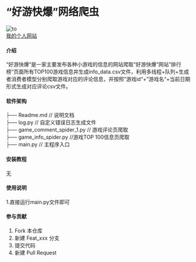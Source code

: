 # “好游快爆”网络爬虫


![to](https://s1.ax1x.com/2020/06/05/trnizn.jpg "88")  
[我的个人网站](http://www.wukongzy.com "悬停显示")

#### 介绍
“好游快爆“是一家主要发布各种小游戏的信息的网站爬取“好游快爆“网站”排行榜“页面所有TOP100游戏信息并生成info_data.csv文件，利用多线程+队列+生成者消费者模型分别爬取游戏对应的评论信息，并按照”游戏id“+”游戏名“+当前日期形式生成对应评论csv文件。

#### 软件架构

├── Readme.md                     // 说明文档  
├── log.py                          // 自定义错误日志生成文件  
├── game_comment_spider_1.py           // 游戏评论页爬取  
├── game_info_spider.py     //游戏TOP 100信息页爬取  
├── main.py                         // 主程序入口  



#### 安装教程
无

#### 使用说明

1.直接运行main.py文件即可

#### 参与贡献

1.  Fork 本仓库
2.  新建 Feat_xxx 分支
3.  提交代码
4.  新建 Pull Request

